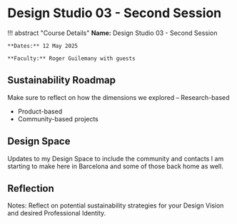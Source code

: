 # Design Studio 03 - Second Session 

!!! abstract "Course Details"
    **Name:** Design Studio 03 - Second Session 

    **Dates:** 12 May 2025

    **Faculty:** Roger Guilemany with guests

## Sustainability Roadmap 

Make sure to reflect on how the dimensions we explored 
– Research-based
- Product-based
- Community-based projects

## Design Space 

Updates to my Design Space to include the community and contacts I am starting to make here in Barcelona and some of those back home as well. 

<!-- <figure markdown="span"> [Design Space](../../designSpace.md/#__tabbed_1_8){ .md-button } </figure>  -->


## Reflection 

Notes: Reflect on potential sustainability strategies for your Design Vision and desired Professional Identity.

<br>
<!-- <figure markdown="span">
    <audio controls src="../../../audio/DesignStudioReflection_02Feb.mp3"></audio>
</figure> -->